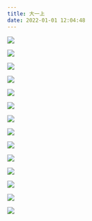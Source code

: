 ```yaml
---
title: 大一上
date: 2022-01-01 12:04:48
---
```


![](https://jihulab.com/UncleCAT4/static/-/raw/main/blog/202311101505050.jpg)

<!--more-->

![](https://jihulab.com/UncleCAT4/static/-/raw/main/blog/202311101505049.jpg)

![](https://jihulab.com/UncleCAT4/static/-/raw/main/blog/202311101505051.jpg)

![](https://jihulab.com/UncleCAT4/static/-/raw/main/blog/202311101505052.jpg)

![](https://jihulab.com/UncleCAT4/static/-/raw/main/blog/202311101513734.jpg)

![](https://jihulab.com/UncleCAT4/static/-/raw/main/blog/202311101513735.jpg)

![](https://jihulab.com/UncleCAT4/static/-/raw/main/blog/202311101513737.jpg)

![](https://jihulab.com/UncleCAT4/static/-/raw/main/blog/202311101513736.jpg)

![](https://jihulab.com/UncleCAT4/static/-/raw/main/blog/202311101513730.jpg)

![](https://jihulab.com/UncleCAT4/static/-/raw/main/blog/202311101513731.jpg)

![](https://jihulab.com/UncleCAT4/static/-/raw/main/blog/202311101513732.jpg)

![](https://jihulab.com/UncleCAT4/static/-/raw/main/blog/202311101513738.jpg)

![](https://jihulab.com/UncleCAT4/static/-/raw/main/blog/202311101513733.jpg)

![](https://jihulab.com/UncleCAT4/static/-/raw/main/blog/202311101513739.jpg)